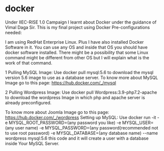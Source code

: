 # docker
Under IIEC-RISE 1.0 Campaign I learnt about Docker under the guidance of Vimal Daga Sir. 
This is my final project using Docker
Pre-configurations needed:

I am using RedHat Enterprise Linux. Plus I have also installed Docker Software in it. You can use any OS and inside that OS you should have docker software installed. There might be a possibility that some Linux command might be different from other OS but I will explain what is the work of that command.

1 Pulling MySQL Image:
Use docker pull mysql:5.6 to download the mysql version 5.6 image to use as a database server.
To know more about MySQL Image go to this page: https://hub.docker.com/_/mysql

2 Pulling Wordpress Image:
Use docker pull Wordpress:3.9-php7.2-apache to download the wordpress Image in which php and apache server is already preconfigured.


To know more about Joomla Image go to this page: https://hub.docker.com/_/wordpress
Setting up MySQL:
Use docker run -it -e MYSQL_ROOT_PASSWORD=(any password you like) -e MYSQL_USER=(any user name) -e MYSQL_PASSWORD=(any password(recommended not to use root password) -e MYSQL_DATABASE=(any database name) --name wordpress mysql:5.6 this code and it will create a user with a database inside Your MySQL Server.
